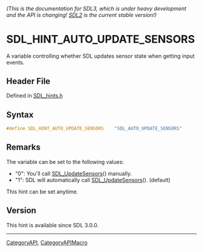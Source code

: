 ###### (This is the documentation for SDL3, which is under heavy development and the API is changing! [SDL2](https://wiki.libsdl.org/SDL2/) is the current stable version!)
# SDL_HINT_AUTO_UPDATE_SENSORS

A variable controlling whether SDL updates sensor state when getting input events.

## Header File

Defined in [SDL_hints.h](https://github.com/libsdl-org/SDL/blob/main/include/SDL3/SDL_hints.h)

## Syntax

```c
#define SDL_HINT_AUTO_UPDATE_SENSORS    "SDL_AUTO_UPDATE_SENSORS"
```

## Remarks

The variable can be set to the following values:

- "0": You'll call [SDL_UpdateSensors](SDL_UpdateSensors)() manually.
- "1": SDL will automatically call
  [SDL_UpdateSensors](SDL_UpdateSensors)(). (default)

This hint can be set anytime.

## Version

This hint is available since SDL 3.0.0.

----
[CategoryAPI](CategoryAPI), [CategoryAPIMacro](CategoryAPIMacro)

